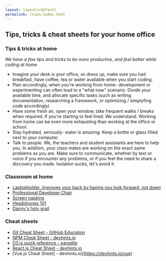 ```yaml
---
layout: layouts/default
permalink: /tips/index.html
---
```


## Tips, tricks & cheat sheets for your home office

### Tips & tricks at home
_We have a few tips and tricks to be more productive, and feel better while coding at home_
* Imagine your desk is your office, so dress up, make sure you had breakfast, have coffee, tea or water available when you start coding.
* Plan accordingly, when you're working from home- development or experimenting can often lead to a "what now" scenario. Divide your available time, and allocate specific tasks (such as writing documentation, researching a framework, or optimizing / simplyfing code accordingly)
* Have some fresh air, open your window, take frequent walks / breaks when required. If you're starting to feel tired: We understand. Working from home can be even more exhausting than working at the office or school.
* Stay hydrated, seriously- water is amazing. Keep a bottle or glass filled next to your computer.
* Talk to people. We, the teachers and student assistants are here to help you. In addition, your class mates are working on the exact same problems as you are. Make sure to communicate, whether by text or voice if you encounter any problems, or if you feel the need to share a discovery you made. Isolation sucks, let's avoid it.

### Classroom at home
* [Laptopholder, improves your back by having you look forward, not down](https://www.ergowerken.nl/nexstand-k2-laptopstandaard.html?source=googlebase&gclid=CjwKCAjwz6_8BRBkEiwA3p02VV8bV0U5gW2YboDCL370k4QTeKfGy3MRkvxuPSHeqZy-YnqoA4q-ihoC8bwQAvD_BwE)
* [Professional Developer Chair](https://www.amazon.nl/Meisje-Computer-Company-Personeel-ergonomische/dp/B07YRQYPZM/ref=asc_df_B07YRQYPZM/?tag=nlshogostdde-21&linkCode=df0&hvadid=446050030981&hvpos=&hvnetw=g&hvrand=13991046574845367530&hvpone=&hvptwo=&hvqmt=&hvdev=c&hvdvcmdl=&hvlocint=&hvlocphy=9065302&hvtargid=pla-916886503426&psc=1)
* [Screen napkins](https://www.bol.com/nl/p/hidzo-microvezel-brillendoekjes-microvezel-10-stuks-13-13cm/9200000059364744/)
* [Headphones 101](https://www.benkuhn.net/vc/)
* [Danny's holy grail](https://www.dandevri.es/uses/)

### Cheat sheets
* [Git Cheat Sheet - GitHub Education](https://education.github.com/git-cheat-sheet-education.pdf)
* [NPM Cheat Sheet - devhints.io](https://devhints.io/npm)
* [D3.js quick reference - paradite](https://github.com/paradite/d3-cheatsheet)
* [React.js Cheat Sheet - devhints.io](https://devhints.io/react)
* [Vue.js Cheat Sheet] - devhints.io](https://devhints.io/vue)